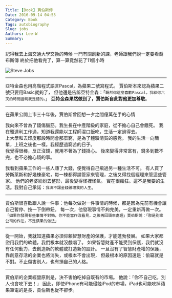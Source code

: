 ```yaml
---
Title: [Book] 賈伯斯傳
Date: 2016-09-14 04:53
Category: Book
Tags: autobiography
Slug: jobs
Authors: Lee-W
Summary: 
---
```


記得我去上海交通大學交換的時候
一門有關創新的課，老師跟我們說一定要看喬布斯傳
終於把他看完了，算一算竟然花了11個小時

<!--more-->

![Steve Jobs](http://i.imgur.com/7zs4aDCm.jpg)

---

亞特金森也用高階程式語言Pascal，為蘋果二號寫程式。
賈伯斯本來認為蘋果二號只要用Basic就夠了，
但他還是告訴亞特金森：「`既然你這麼喜歡Pascal，我給你六天的時間證明我是錯的。`」
**亞特金森果然做到了，賈伯斯自此對他更加尊敬**。

---

在蘋果公開上市三十年後，賈伯斯曾回想一夕之間億萬在手的心情

我向來不曾為了錢傷腦筋。我生長在中產階級的家庭，從不擔心自己會餓死。
我在雅達利工作過，知道我還能以工程師混口飯吃，生活一定過得去。  
上大學和去印度那段時間會那麼窮，是為了體驗清貧的感覺。
我的生活一向簡單，上班之後也一樣。我經歷過窮苦的日子。  
我覺得很棒，反正沒錢，就用不著為了錢掛心。
後來變得非常富有，錢多到數不完，也不必擔心錢的事。

我看到蘋果工作的一些人賺了大錢，便覺得自己飛過另一種生活不可。
有人買了勞斯萊斯和好幾棟豪宅，每一棟都得請管家來管理，之後又得找個經理來管這些管家。
他們的老婆紛紛去整形，最後變得怪裡怪氣。
實在很瘋狂。這不是我要的生活。我對自己承諾：`我決不讓金錢破壞我的人生`。

---

賈伯斯很喜歡跟人說一件事：他每次做對一件事情的時候，都是因為先前有機會讓自己暫停、按一下倒帶鈕。
每一次，他發現事情不夠完美，一定重新再做一次。
`「如果你發現有些事情不對勁，你不能當作沒看見，之後再回頭來處理」賈伯斯說：「那是別家公司的作法，不是蘋果的做法」`

---

從一開始，我就知道蘋果必須仰賴智慧財產的保護，才能蓬勃發展。
如果大家都盜用我們的軟體，我們根本就沒戲唱了。
如果智慧財產不能受到保護，我們就沒有任何動力，去創造新的軟體或打造新的設計。
一旦沒有了智慧財產權的保護，靠創意存活的企業也將消失，或根本不會出現，
但最根本的原因還是：偷竊就是不對。不止傷害別人，也有損自己的人格。

---

賈伯斯的企業經營原則是，決不害怕吃掉自既有的市場。
他說：「你不自己吃，別人也會吃下去！」
因此，即使iPhone有可能侵蝕iPod的市場，iPad也可能吃掉蘋果筆電的是長，賈伯斯也從不卻步。
